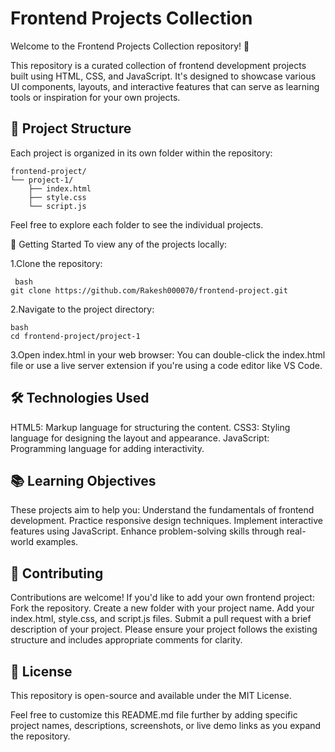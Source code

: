 # Frontend Projects Collection
Welcome to the Frontend Projects Collection repository! 🎨

This repository is a curated collection of frontend development projects built using HTML, CSS, and JavaScript. It's designed to showcase various UI components, layouts, and interactive features that can serve as learning tools or inspiration for your own projects.

## 📁 Project Structure
Each project is organized in its own folder within the repository:
```
frontend-project/
└── project-1/
    ├── index.html
    ├── style.css
    └── script.js
``` 
Feel free to explore each folder to see the individual projects.

🚀 Getting Started
To view any of the projects locally:

1.Clone the repository:
```
 bash
git clone https://github.com/Rakesh000070/frontend-project.git
```
2.Navigate to the project directory:
```
bash
cd frontend-project/project-1
```
3.Open index.html in your web browser:
You can double-click the index.html file or use a live server extension if you're using a code editor like VS Code.

## 🛠️ Technologies Used
HTML5: Markup language for structuring the content.
CSS3: Styling language for designing the layout and appearance.
JavaScript: Programming language for adding interactivity.

## 📚 Learning Objectives
These projects aim to help you:
Understand the fundamentals of frontend development.
Practice responsive design techniques.
Implement interactive features using JavaScript.
Enhance problem-solving skills through real-world examples.

## 🤝 Contributing
Contributions are welcome! If you'd like to add your own frontend project:
Fork the repository.
Create a new folder with your project name.
Add your index.html, style.css, and script.js files.
Submit a pull request with a brief description of your project.
Please ensure your project follows the existing structure and includes appropriate comments for clarity.

## 📄 License
This repository is open-source and available under the MIT License.

Feel free to customize this README.md file further by adding specific project names, descriptions, screenshots, or live demo links as you expand the repository.
